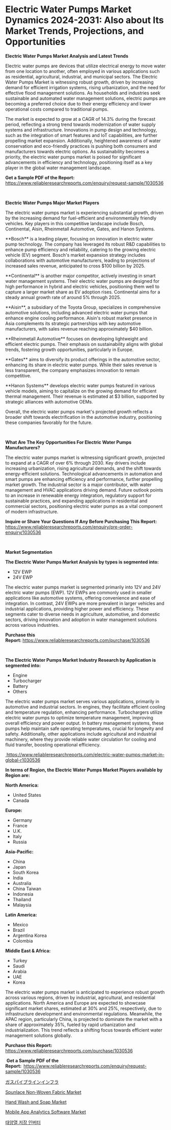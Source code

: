 <p><h1>Electric Water Pumps Market Dynamics 2024-2031: Also about Its Market Trends, Projections, and Opportunities</h1></p><p><strong>Electric Water Pumps Market Analysis and Latest Trends</strong></p>
<p><p>Electric water pumps are devices that utilize electrical energy to move water from one location to another, often employed in various applications such as residential, agricultural, industrial, and municipal sectors. The Electric Water Pumps Market is witnessing robust growth, driven by increasing demand for efficient irrigation systems, rising urbanization, and the need for effective flood management solutions. As households and industries seek sustainable and automated water management solutions, electric pumps are becoming a preferred choice due to their energy efficiency and lower operational costs compared to traditional pumps.</p><p>The market is expected to grow at a CAGR of 14.3% during the forecast period, reflecting a strong trend towards modernization of water supply systems and infrastructure. Innovations in pump design and technology, such as the integration of smart features and IoT capabilities, are further propelling market expansion. Additionally, heightened awareness of water conservation and eco-friendly practices is pushing both consumers and manufacturers towards electric options. As sustainability becomes a priority, the electric water pumps market is poised for significant advancements in efficiency and technology, positioning itself as a key player in the global water management landscape.</p></p>
<p><strong>Get a Sample PDF of the Report:&nbsp;</strong> <a href="https://www.reliableresearchreports.com/enquiry/request-sample/1030536">https://www.reliableresearchreports.com/enquiry/request-sample/1030536</a></p>
<p>&nbsp;</p>
<p><strong>Electric Water Pumps Major Market Players</strong></p>
<p><p>The electric water pumps market is experiencing substantial growth, driven by the increasing demand for fuel-efficient and environmentally friendly vehicles. Key players in this competitive landscape include Bosch, Continental, Aisin, Rheinmetall Automotive, Gates, and Hanon Systems.</p><p>**Bosch** is a leading player, focusing on innovation in electric water pump technology. The company has leveraged its robust R&D capabilities to enhance pump efficiency and reliability, catering to the growing electric vehicle (EV) segment. Bosch's market expansion strategy includes collaborations with automotive manufacturers, leading to projections of increased sales revenue, anticipated to cross $100 billion by 2025.</p><p>**Continental** is another major competitor, actively investing in smart water management systems. Their electric water pumps are designed for high performance in hybrid and electric vehicles, positioning them well to capture a larger market share as EV adoption rises. Continental aims for a steady annual growth rate of around 5% through 2025.</p><p>**Aisin**, a subsidiary of the Toyota Group, specializes in comprehensive automotive solutions, including advanced electric water pumps that enhance engine cooling performance. Aisin's robust market presence in Asia complements its strategic partnerships with key automotive manufacturers, with sales revenue reaching approximately $40 billion.</p><p>**Rheinmetall Automotive** focuses on developing lightweight and efficient electric pumps. Their emphasis on sustainability aligns with global trends, fostering growth opportunities, particularly in Europe.</p><p>**Gates** aims to diversify its product offerings in the automotive sector, enhancing its share in electric water pumps. While their sales revenue is less transparent, the company emphasizes innovation to remain competitive.</p><p>**Hanon Systems** develops electric water pumps featured in various vehicle models, aiming to capitalize on the growing demand for efficient thermal management. Their revenue is estimated at $3 billion, supported by strategic alliances with automotive OEMs.</p><p>Overall, the electric water pumps market's projected growth reflects a broader shift towards electrification in the automotive industry, positioning these companies favorably for the future.</p></p>
<p>&nbsp;</p>
<p><strong>What Are The Key Opportunities For Electric Water Pumps Manufacturers?</strong></p>
<p><p>The electric water pumps market is witnessing significant growth, projected to expand at a CAGR of over 6% through 2030. Key drivers include increasing urbanization, rising agricultural demands, and the shift towards energy-efficient solutions. Technological advancements in automation and smart pumps are enhancing efficiency and performance, further propelling market growth. The industrial sector is a major contributor, with water management and HVAC applications driving demand. Future outlook points to an increase in renewable energy integration, regulatory support for sustainable practices, and expanding applications in residential and commercial sectors, positioning electric water pumps as a vital component of modern infrastructure.</p></p>
<p><strong>Inquire or Share Your Questions If Any Before Purchasing This Report:</strong> <a href="https://www.reliableresearchreports.com/enquiry/pre-order-enquiry/1030536">https://www.reliableresearchreports.com/enquiry/pre-order-enquiry/1030536</a></p>
<p>&nbsp;</p>
<p><strong>Market Segmentation</strong></p>
<p><strong>The Electric Water Pumps Market Analysis by types is segmented into:</strong></p>
<p><ul><li>12V EWP</li><li>24V EWP</li></ul></p>
<p><p>The electric water pumps market is segmented primarily into 12V and 24V electric water pumps (EWP). 12V EWPs are commonly used in smaller applications like automotive systems, offering convenience and ease of integration. In contrast, 24V EWPs are more prevalent in larger vehicles and industrial applications, providing higher power and efficiency. These segments cater to diverse needs in agriculture, automotive, and domestic sectors, driving innovation and adoption in water management solutions across various industries.</p></p>
<p><strong>Purchase this Report:&nbsp;</strong><a href="https://www.reliableresearchreports.com/purchase/1030536">https://www.reliableresearchreports.com/purchase/1030536</a></p>
<p>&nbsp;</p>
<p><strong>The Electric Water Pumps Market Industry Research by Application is segmented into:</strong></p>
<p><ul><li>Engine</li><li>Turbocharger</li><li>Battery</li><li>Others</li></ul></p>
<p><p>The electric water pumps market serves various applications, primarily in automotive and industrial sectors. In engines, they facilitate efficient cooling and temperature regulation, enhancing performance. Turbochargers utilize electric water pumps to optimize temperature management, improving overall efficiency and power output. In battery management systems, these pumps help maintain safe operating temperatures, crucial for longevity and safety. Additionally, other applications include agricultural and industrial machinery, where they provide reliable water circulation for cooling and fluid transfer, boosting operational efficiency.</p></p>
<p><a href="https://www.reliableresearchreports.com/electric-water-pumps-market-in-global-r1030536">&nbsp;https://www.reliableresearchreports.com/electric-water-pumps-market-in-global-r1030536</a></p>
<p><strong>In terms of Region, the Electric Water Pumps Market Players available by Region are:</strong></p>
<p>
    <p> <strong> North America: </strong>
        <ul>
            <li>United States</li>
            <li>Canada</li>
        </ul>
        </p> 
    <p> <strong> Europe: </strong>
        <ul>
            <li>Germany</li>
            <li>France</li>
            <li>U.K.</li>
            <li>Italy</li>
            <li>Russia</li>
        </ul>
        </p> 
    <p> <strong> Asia-Pacific: </strong>
        <ul>
            <li>China</li>
            <li>Japan</li>
            <li>South Korea</li>
            <li>India</li>
            <li>Australia</li>
            <li>China Taiwan</li>
            <li>Indonesia</li>
            <li>Thailand</li>
            <li>Malaysia</li>
        </ul>
        </p> 
    <p> <strong> Latin America: </strong>
        <ul>
            <li>Mexico</li>
            <li>Brazil</li>
            <li>Argentina Korea</li>
            <li>Colombia</li>
        </ul>
        </p> 
    <p> <strong> Middle East & Africa: </strong>
        <ul>
            <li>Turkey</li>
            <li>Saudi</li>
            <li>Arabia</li>
            <li>UAE</li>
            <li>Korea</li>
        </ul>
    </p>
    </p>
<p><p>The electric water pumps market is anticipated to experience robust growth across various regions, driven by industrial, agricultural, and residential applications. North America and Europe are expected to showcase significant market shares, estimated at 30% and 25%, respectively, due to infrastructure development and environmental regulations. Meanwhile, the APAC region, particularly China, is projected to dominate the market with a share of approximately 35%, fueled by rapid urbanization and industrialization. This trend reflects a shifting focus towards efficient water management solutions globally.</p></p>
<p><strong>Purchase this Report: </strong><a href="https://www.reliableresearchreports.com/purchase/1030536">https://www.reliableresearchreports.com/purchase/1030536</a></p>
<p>&nbsp;<strong>Get a Sample PDF of the Report:&nbsp;&nbsp;</strong><a href="https://www.reliableresearchreports.com/enquiry/request-sample/1030536">https://www.reliableresearchreports.com/enquiry/request-sample/1030536</a></p>
<p><strong></strong></p>
<p><p><a href="https://medium.com/@jeannesawayn2023/%E3%82%AC%E3%82%B9%E3%83%91%E3%82%A4%E3%83%97%E3%83%A9%E3%82%A4%E3%83%B3%E3%82%A4%E3%83%B3%E3%83%95%E3%83%A9%E5%B8%82%E5%A0%B4-%E3%82%B0%E3%83%AD%E3%83%BC%E3%83%90%E3%83%AB%E5%B8%82%E5%A0%B4%E3%81%AE%E3%83%88%E3%83%AC%E3%83%B3%E3%83%89%E3%81%A8%E5%B8%82%E5%A0%B4%E4%BA%88%E6%B8%AC-2024%E5%B9%B4-2031%E5%B9%B4-399ffd9fca49">ガスパイプラインインフラ</a></p><p><a href="https://issuu.com/reportprime-2/docs/spunlace-non-woven-fabric-market-si_2baa9036b3f1f0">Spunlace Non-Woven Fabric Market</a></p><p><a href="https://medium.com/@minervawunsch/global-hand-wash-and-soap-market-focus-on-application-end-use-industry-type-equipment-and-67ee3064f853">Hand Wash and Soap Market</a></p><p><a href="https://www.linkedin.com/pulse/mobile-app-analytics-software-market-outlook-forecast-from-zszlc?trackingId=PwOHtQoVTaeOlYjldBi7MQ%3D%3D">Mobile App Analytics Software Market</a></p><p><a href="https://medium.com/@aishahocikgt/%EC%A0%84%EC%84%B8%EA%B3%84-%ED%83%9C%EC%96%91%EA%B4%91-%EC%A0%80%EC%9E%A5-%EC%9D%B8%EB%B2%84%ED%84%B0-%EC%8B%9C%EC%9E%A5-%EC%83%81%ED%83%9C-2024-2031-%EB%B0%8F-%EC%A7%80%EC%97%AD-%EC%A0%9C%ED%92%88-%EB%B0%8F-%EC%B5%9C%EC%A2%85-%EC%82%AC%EC%9A%A9%EC%97%90-%EB%94%B0%EB%A5%B8-%EC%98%88%EC%B8%A1-1deb90b9d6b4">태양열 저장 인버터</a></p></p>